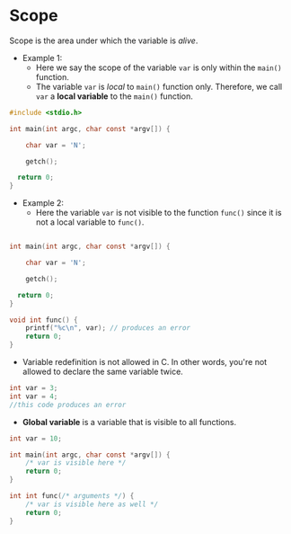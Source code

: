 # Scope #

Scope is the area under which the variable is *alive*.

- Example 1:
    - Here we say the scope of the variable ```var``` is only within the ```main()``` function.
    - The variable ```var``` is *local* to ```main()``` function only. Therefore, we call ```var``` a **local variable** to the ```main()``` function.    

```c
#include <stdio.h>

int main(int argc, char const *argv[]) {

    char var = 'N';

    getch();

  return 0;
}
```

- Example 2:
    - Here the variable ```var``` is not visible to the function ```func()``` since it is not a local variable to ```func()```.

```C

int main(int argc, char const *argv[]) {

    char var = 'N';

    getch();

  return 0;
}

void int func() {
    printf("%c\n", var); // produces an error
    return 0;
}
```

- Variable redefinition is not allowed in C. In other words, you're not allowed to declare the same variable twice.

```C
int var = 3;
int var = 4;
//this code produces an error
```

- **Global variable** is a variable that is visible to all functions.

```C
int var = 10;

int main(int argc, char const *argv[]) {
    /* var is visible here */
    return 0;
}

int int func(/* arguments */) {
    /* var is visible here as well */
    return 0;
}
```
